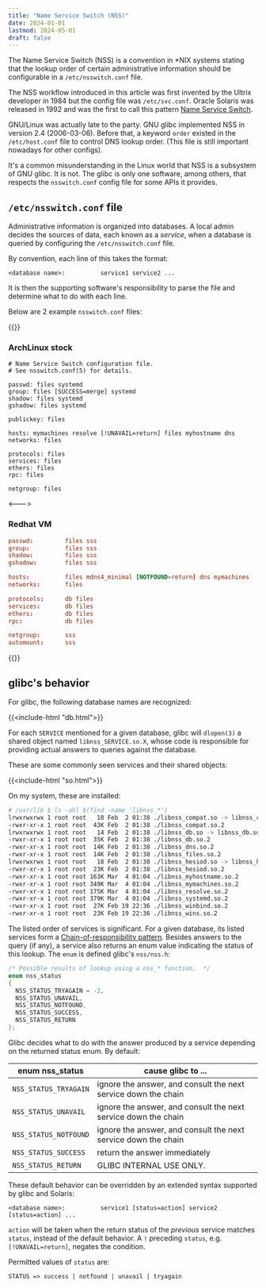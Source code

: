 ```yaml
---
title: "Name Service Switch (NSS)"
date: 2024-01-01
lastmod: 2024-05-01
draft: false
---
```


The Name Service Switch (NSS) is a convention in *NIX systems stating that the lookup order of certain administrative
information should be configurable in a `/etc/nsswitch.conf` file.

The NSS workflow introduced in this article was first invented by the Ultrix developer in 1984 but the config file was `/etc/svc.conf`.
Oracle Solaris was released in 1992 and was the first to call this pattern [Name Service Switch](https://docs.oracle.com/cd/E19455-01/806-1386/index.html).

GNU/Linux was actually late to the party. GNU glibc implemented NSS in version 2.4 (2006-03-06).
Before that, a keyword `order` existed in the `/etc/host.conf` file to control DNS lookup order.
(This file is still important nowadays for other configs).

It's a common misunderstanding in the Linux world that NSS is a subsystem of GNU glibc. It is not.
The glibc is only one software, among others, that respects the `nsswitch.conf` config file for some APIs it provides.

## `/etc/nsswitch.conf` file

Administrative information is organized into databases.
A local admin decides the sources of data, each known as a *service*,
when a database is queried by configuring the `/etc/nsswitch.conf` file.

By convention, each line of this takes the format:

```
<database name>:          service1 service2 ...
```

It is then the supporting software's responsibility to parse the file and determine
what to do with each line.

Below are 2 example `nsswitch.conf` files:

{{<columns>}}

### ArchLinux stock

```nss
# Name Service Switch configuration file.
# See nsswitch.conf(5) for details.

passwd: files systemd
group: files [SUCCESS=merge] systemd
shadow: files systemd
gshadow: files systemd

publickey: files

hosts: mymachines resolve [!UNAVAIL=return] files myhostname dns
networks: files

protocols: files
services: files
ethers: files
rpc: files

netgroup: files
```

<--->

### Redhat VM

```conf
passwd:         files sss
group:          files sss
shadow:         files sss
gshadow:        files sss

hosts:          files mdns4_minimal [NOTFOUND=return] dns mymachines
networks:       files

protocols:      db files
services:       db files
ethers:         db files
rpc:            db files

netgroup:       sss
automount:      sss
```

{{</columns>}}

## glibc's behavior

For glibc, the following database names are recognized:

{{<include-html "db.html">}}

For each `SERVICE` mentioned for a given database, glibc will `dlopen(3)` a shared object named `libnss_SERVICE.so.X`,
whose code is responsible for providing actual answers to queries against the database.

These are some commonly seen services and their shared objects:

{{<include-html "so.html">}}

On my system, these are installed:

```sh
# /usr/lib $ ls -ahl $(find -name 'libnss_*')
lrwxrwxrwx 1 root root   18 Feb  2 01:38 ./libnss_compat.so -> libnss_compat.so.2
-rwxr-xr-x 1 root root  43K Feb  2 01:38 ./libnss_compat.so.2
lrwxrwxrwx 1 root root   14 Feb  2 01:38 ./libnss_db.so -> libnss_db.so.2
-rwxr-xr-x 1 root root  35K Feb  2 01:38 ./libnss_db.so.2
-rwxr-xr-x 1 root root  14K Feb  2 01:38 ./libnss_dns.so.2
-rwxr-xr-x 1 root root  14K Feb  2 01:38 ./libnss_files.so.2
lrwxrwxrwx 1 root root   18 Feb  2 01:38 ./libnss_hesiod.so -> libnss_hesiod.so.2
-rwxr-xr-x 1 root root  23K Feb  2 01:38 ./libnss_hesiod.so.2
-rwxr-xr-x 1 root root 163K Mar  4 01:04 ./libnss_myhostname.so.2
-rwxr-xr-x 1 root root 349K Mar  4 01:04 ./libnss_mymachines.so.2
-rwxr-xr-x 1 root root 175K Mar  4 01:04 ./libnss_resolve.so.2
-rwxr-xr-x 1 root root 379K Mar  4 01:04 ./libnss_systemd.so.2
-rwxr-xr-x 1 root root  27K Feb 19 22:36 ./libnss_winbind.so.2
-rwxr-xr-x 1 root root  23K Feb 19 22:36 ./libnss_wins.so.2
```

The listed order of services is significant. For a given database, its listed services form a [Chain-of-responsibility pattern](https://en.wikipedia.org/wiki/Chain-of-responsibility_pattern). Besides answers to the query (if any), a service also returns an enum value indicating the status of this lookup.
The `enum` is defined glibc's `nss/nss.h`:

```c
/* Possible results of lookup using a nss_* function.  */
enum nss_status
{
  NSS_STATUS_TRYAGAIN = -2,
  NSS_STATUS_UNAVAIL,
  NSS_STATUS_NOTFOUND,
  NSS_STATUS_SUCCESS,
  NSS_STATUS_RETURN
};
```

Glibc decides what to do with the answer produced by a service depending on the returned status enum.
By default:

| enum nss_status       | cause glibc to ...                                             |
|-----------------------|----------------------------------------------------------------|
| `NSS_STATUS_TRYAGAIN` | ignore the answer, and consult the next service down the chain |
| `NSS_STATUS_UNAVAIL`  | ignore the answer, and consult the next service down the chain |
| `NSS_STATUS_NOTFOUND` | ignore the answer, and consult the next service down the chain |
| `NSS_STATUS_SUCCESS`  | return the answer immediately                                  |
| `NSS_STATUS_RETURN`   | GLIBC INTERNAL USE ONLY.                                       |

These default behavior can be overridden by an extended syntax supported by glibc and Solaris:

```
<database name>:          service1 [status=action] service2 [status=action] ...
```

`action` will be taken when the return status of the *previous* service matches `status`, instead of the default behavior.
A `!` preceding `status`, e.g. `[!UNAVAIL=return]`, negates the condition.

Permitted values of `status` are:

```
STATUS => success | notfound | unavail | tryagain
